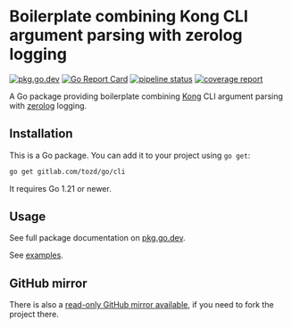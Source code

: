 # Boilerplate combining Kong CLI argument parsing with zerolog logging

[![pkg.go.dev](https://pkg.go.dev/badge/gitlab.com/tozd/go/cli)](https://pkg.go.dev/gitlab.com/tozd/go/cli)
[![Go Report Card](https://goreportcard.com/badge/gitlab.com/tozd/go/cli)](https://goreportcard.com/report/gitlab.com/tozd/go/cli)
[![pipeline status](https://gitlab.com/tozd/go/cli/badges/main/pipeline.svg?ignore_skipped=true)](https://gitlab.com/tozd/go/cli/-/pipelines)
[![coverage report](https://gitlab.com/tozd/go/cli/badges/main/coverage.svg)](https://gitlab.com/tozd/go/cli/-/graphs/main/charts)

A Go package providing boilerplate combining [Kong](https://github.com/alecthomas/kong)
CLI argument parsing with [zerolog](https://gitlab.com/tozd/go/zerolog) logging.

## Installation

This is a Go package. You can add it to your project using `go get`:

```sh
go get gitlab.com/tozd/go/cli
```

It requires Go 1.21 or newer.

## Usage

See full package documentation on [pkg.go.dev](https://pkg.go.dev/gitlab.com/tozd/go/cli#section-documentation).

See [examples](./_examples/).

## GitHub mirror

There is also a [read-only GitHub mirror available](https://github.com/tozd/go-cli),
if you need to fork the project there.
